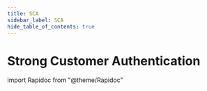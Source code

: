 ```yaml
---
title: SCA
sidebar_label: SCA
hide_table_of_contents: true
---
```


# Strong Customer Authentication

import Rapidoc from "@theme/Rapidoc"

<Rapidoc apiUrl="/v1.0/sca">
</Rapidoc>
